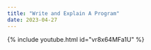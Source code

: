 ```yaml
---
title: "Write and Explain A Program"
date: 2023-04-27
---
```


{% include youtube.html id="vr8x64MFa1U" %}
